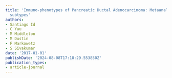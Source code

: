 ```yaml
---
title: 'Immuno-phenotypes of Pancreatic Ductal Adenocarcinoma: Metaanalysis of transcriptional
  subtypes'
authors:
- Santiago Id
- C Yau
- M Middleton
- M Dustin
- F Markowetz
- S Sivakumar
date: '2017-01-01'
publishDate: '2024-08-08T17:18:29.553850Z'
publication_types:
- article-journal
---
```

